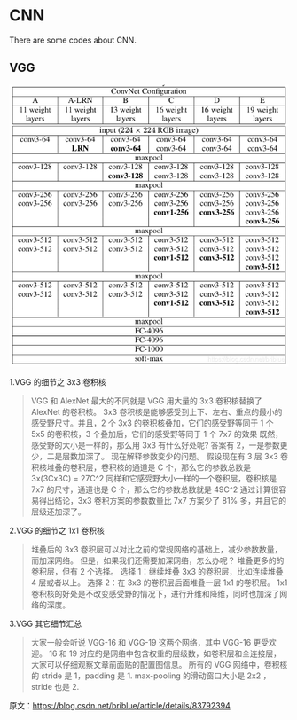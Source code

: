 # CNN
There are some codes about CNN.

## VGG
![Image text](https://github.com/wangmaoxuhaoshuai/CNN/blob/master/images/VGG.png)

1.VGG 的细节之 3x3 卷积核

>VGG 和 AlexNet 最大的不同就是 VGG 用大量的 3x3 卷积核替换了 AlexNet 的卷积核。
3x3 卷积核是能够感受到上下、左右、重点的最小的感受野尺寸。并且，2 个 3x3 的卷积核叠加，它们的感受野等同于 1 个 5x5 的卷积核，3 个叠加后，它们的感受野等同于 1 个 7x7 的效果
既然，感受野的大小是一样的，那么用 3x3 有什么好处呢?
答案有 2，一是参数更少，二是层数加深了。
现在解释参数变少的问题。
假设现在有 3 层 3x3 卷积核堆叠的卷积层，卷积核的通道是 C 个，那么它的参数总数是 3x(3Cx3C) = 27C^2
同样和它感受野大小一样的一个卷积层，卷积核是 7x7 的尺寸，通道也是 C 个，那么它的参数总数就是 49C^2
通过计算很容易得出结论，3x3 卷积方案的参数数量比 7x7 方案少了 81% 多，并且它的层级还加深了。

2.VGG 的细节之 1x1 卷积核
>堆叠后的 3x3 卷积层可以对比之前的常规网络的基础上，减少参数数量，而加深网络。
但是，如果我们还需要加深网络，怎么办呢？
堆叠更多的的卷积层，但有 2 个选择。
选择 1：继续堆叠 3x3 的卷积层，比如连续堆叠 4 层或者以上。
选择 2：在 3x3 的卷积层后面堆叠一层 1x1 的卷积层。
1x1 卷积核的好处是不改变感受野的情况下，进行升维和降维，同时也加深了网络的深度。

3.VGG 其它细节汇总
>大家一般会听说 VGG-16 和 VGG-19 这两个网络，其中 VGG-16 更受欢迎。
16 和 19 对应的是网络中包含权重的层级数，如卷积层和全连接层，大家可以仔细观察文章前面贴的配置图信息。
所有的 VGG 网络中，卷积核的 stride 是 1，padding 是 1.
max-pooling 的滑动窗口大小是 2x2 ，stride 也是 2.

原文：https://blog.csdn.net/briblue/article/details/83792394 

